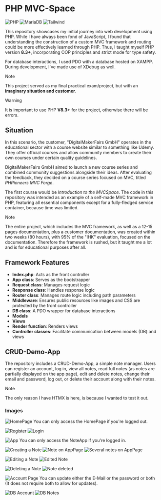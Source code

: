 # PHP MVC-Space

![PHP](https://img.shields.io/badge/php-031321?style=for-the-badge&logo=php)
![MariaDB](https://img.shields.io/badge/mariadb-031321?style=for-the-badge&logo=mariadb)
![Tailwind](https://img.shields.io/badge/tailwind-031321?style=for-the-badge&logo=tailwindcss)

This repository showcases my initial journey into web development using PHP.
While I have always been fond of JavaScript, I found that understanding the construction of a custom MVC framework and routing could be more effectively learned through PHP.
Thus, I taught myself PHP version **8.3+**, incorporating OOP principles and strict mode for type safety.

For database interactions, I used PDO with a database hosted on XAMPP.
During development, I've made use of XDebug as well.

> [!NOTE]
> This project served as my final practical exam/project, but with an **imaginary situation and customer**.

> [!WARNING]
> It is important to use PHP **V8.3+** for the project, otherwise there will be errors.

## Situation

In this scenario, the customer, "DigitalMakerFairs GmbH" operates in the educational sector with a course website similar to something like Udemy.
They offer official courses and allow community members to create their own courses under certain quality guidelines.

DigitalMakerFairs GmbH aimed to launch a new course series and combined community suggestions alongside their ideas.
After evaluating the feedback, they decided on a course series focused on MVC, titled _PHPioneers MVC Forge_.

The first course would be _Introduction to the MVCSpace_.
The code in this repository was intended as an example of a self-made MVC framework in PHP, featuring all essential components except for a fully-fledged service container, because time was limited.

> [!NOTE]
> The entire project, which includes the MVC framework, as well as a 12-15 pages documentation, plus a customer documentation, was created within two weeks (80 hours), with 95% of the "IHK" evaluation, focused on the documentation.
> Therefore the framework is rushed, but it taught me a lot and is for educational purposes after all.

## Framework Features

-   **Index.php**: Acts as the front controller
-   **App class**: Serves as the bootstrapper
-   **Request class**: Manages request logic
-   **Response class**: Handles response logic
-   **Router class**: Manages route logic including path parameters
-   **Middleware**: Ensures public resources like images and CSS are protected by the front controller
-   **DB class**: A PDO wrapper for database interactions
-   **Models**
-   **Views**
-   **Render function**: Renders views
-   **Controller classes**: Facilitate communication between models (DB) and views

## CRUD-Demo-App

The repository includes a CRUD-Demo-App, a simple note manager.
Users can register an account, log in, view all notes, read full notes (as notes are partially displayed on the app page), edit and delete notes, change their email and password, log out, or delete their account along with their notes.

> [!NOTE]
> The only reason I have HTMX is here, is because I wanted to test it out.

### Images

![HomePage](https://github.com/user-attachments/assets/3388cc3e-c5f3-4e83-b120-3d431a3c827d)
You can only access the HomePage if you're logged out.

![Register](https://github.com/user-attachments/assets/2dad4b48-8777-423c-aa14-3e07399a2075)
![Login](https://github.com/user-attachments/assets/f44804ac-8319-4fd1-b9e5-3aa2ec30683f)

![App](https://github.com/user-attachments/assets/e7d245a2-cf7d-483e-99d9-b4bc1e30f595)
You can only access the NoteApp if you're logged in.

![Creating a Note](https://github.com/user-attachments/assets/b0dfdbcb-53f8-440b-9194-58988e8133fc)
![Note on AppPage](https://github.com/user-attachments/assets/d9b9234b-80e5-4566-a86f-178792fc874f)
![Several notes on AppPage](https://github.com/user-attachments/assets/f569aa68-4062-4d4c-ad70-7daf04bbd80f)

![Editing a Note](https://github.com/user-attachments/assets/49c59871-a7ef-48ca-8423-5baf5e5b75fe)
![Edited Note](https://github.com/user-attachments/assets/10e676a1-b094-4cc6-b85d-bc4b95239cc9)

![Deleting a Note](https://github.com/user-attachments/assets/1c1fd9b1-3a5e-4587-b20e-49de1dc1966f)
![Note deleted](https://github.com/user-attachments/assets/6e465198-af87-43e5-82af-ea1ee5cbf943)

![Account Page](https://github.com/user-attachments/assets/6d356107-3013-4a3d-b02f-c26777bda8e8)
You can update either the E-Mail or the password or both (It does not require both to allow for updates).

![DB Account](https://github.com/user-attachments/assets/46a75989-3758-4fb3-be2f-0d82a6131bf1)
![DB Notes](https://github.com/user-attachments/assets/6b6b6a09-679b-4f85-b41e-dae6bfc81a14)